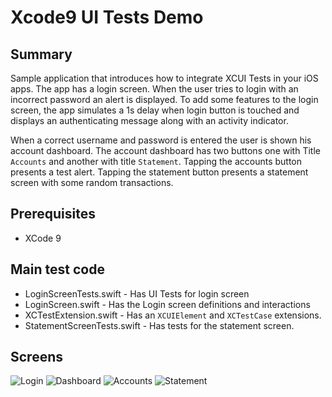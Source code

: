 # Xcode9 UI Tests Demo

## Summary
Sample application that introduces how to integrate XCUI Tests in your iOS apps. The app has a login screen. When the user tries to login with an incorrect password an alert is displayed. To add some features to the login screen, the app simulates a 1s delay when login button is touched and displays an authenticating message along with an activity indicator.

When a correct username and password is entered the user is shown his account dashboard. The account dashboard has two buttons one with Title `Accounts` and another with title `Statement`. Tapping the accounts button presents a test alert. Tapping the statement button presents a statement screen with some random transactions.

## Prerequisites

* XCode 9

## Main test code
* LoginScreenTests.swift - Has UI Tests for login screen
* LoginScreen.swift - Has the Login screen definitions and interactions
* XCTestExtension.swift - Has an `XCUIElement` and `XCTestCase` extensions.
* StatementScreenTests.swift - Has tests for the statement screen.

## Screens
![Login](https://github.com/mvemjsun/xcode9UITest/master/Images/Login.png)
![Dashboard](https://github.com/mvemjsun/xcode9UITest/master/Images/Dashboard.png)
![Accounts](https://github.com/mvemjsun/xcode9UITest/master/Images/Accounts.png)
![Statement](https://github.com/mvemjsun/xcode9UITest/master/Images/Satement.png)
